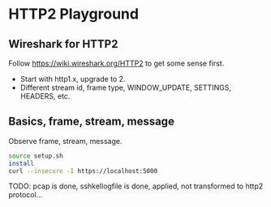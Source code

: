 # HTTP2 Playground

## Wireshark for HTTP2

Follow https://wiki.wireshark.org/HTTP2 to get some sense first.

- Start with http1.x, upgrade to 2.
- Different stream id, frame type, WINDOW_UPDATE, SETTINGS, HEADERS, etc.

## Basics, frame, stream, message

Observe frame, stream, message.

```bash
source setup.sh
install
curl --insecure -I https://localhost:5000
```

TODO: pcap is done, sshkellogfile is done, applied, not transformed to http2 protocol...
